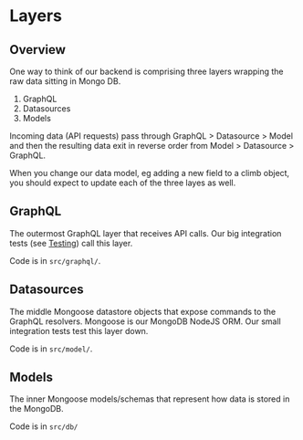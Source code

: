 # Layers

## Overview
One way to think of our backend is comprising three layers wrapping the raw data sitting in Mongo DB.
1. GraphQL
2. Datasources
3. Models

Incoming data (API requests) pass through GraphQL > Datasource > Model and then the resulting data exit in reverse order from Model > Datasource > GraphQL.

When you change our data model, eg adding a new field to a climb object, you should expect to update each of the three layes as well.

## GraphQL
The outermost GraphQL layer that receives API calls. Our big integration tests (see [Testing](documentation/testing.md)) call this layer.

Code is in `src/graphql/`.

## Datasources
The middle Mongoose datastore objects that expose commands to the GraphQL resolvers. Mongoose is our MongoDB NodeJS ORM. Our small integration tests test this layer down.

Code is in `src/model/`.

## Models
The inner Mongoose models/schemas that represent how data is stored in the MongoDB.

Code is in `src/db/`